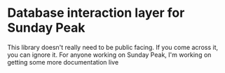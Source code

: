 # Database interaction layer for Sunday Peak

This library doesn't really need to be public facing. If you come across it, you can ignore it. For anyone working on Sunday Peak, I'm working on getting some more documentation live

